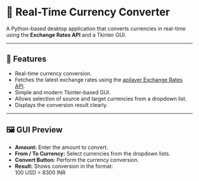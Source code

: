 # 💱 Real-Time Currency Converter

A Python-based desktop application that converts currencies in real-time using the **Exchange Rates API** and a Tkinter GUI.

---

## 🚀 Features
- Real-time currency conversion.
- Fetches the latest exchange rates using the [apilayer Exchange Rates API](https://apilayer.com/marketplace/exchangerates_data-api).
- Simple and modern Tkinter-based GUI.
- Allows selection of source and target currencies from a dropdown list.
- Displays the conversion result clearly.

---

## 🖼 GUI Preview
- **Amount:** Enter the amount to convert.
- **From / To Currency:** Select currencies from the dropdown lists.
- **Convert Button:** Perform the currency conversion.
- **Result:** Shows conversion in the format:  
100 USD = 8300 INR
